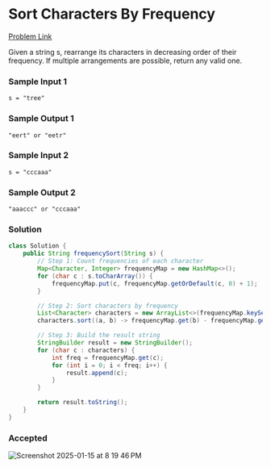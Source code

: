 # Sort Characters By Frequency

[Problem Link](https://leetcode.com/problems/sort-characters-by-frequency/description/) 

Given a string s, rearrange its characters in decreasing order of their frequency. If multiple arrangements are possible, return any valid one.


### Sample Input 1
```
s = "tree"
```
### Sample Output 1
```
"eert" or "eetr"
```

### Sample Input 2
```
s = "cccaaa"
```
### Sample Output 2
```
"aaaccc" or "cccaaa"
```

### Solution
```java
class Solution {
    public String frequencySort(String s) {
        // Step 1: Count frequencies of each character
        Map<Character, Integer> frequencyMap = new HashMap<>();
        for (char c : s.toCharArray()) {
            frequencyMap.put(c, frequencyMap.getOrDefault(c, 0) + 1);
        }

        // Step 2: Sort characters by frequency
        List<Character> characters = new ArrayList<>(frequencyMap.keySet());
        characters.sort((a, b) -> frequencyMap.get(b) - frequencyMap.get(a));

        // Step 3: Build the result string
        StringBuilder result = new StringBuilder();
        for (char c : characters) {
            int freq = frequencyMap.get(c);
            for (int i = 0; i < freq; i++) {
                result.append(c);
            }
        }

        return result.toString();
    }
}
```

### Accepted
![Screenshot 2025-01-15 at 8 19 46 PM](https://github.com/user-attachments/assets/4e7ffcbe-e050-402e-8da4-0d41ba28400c)
